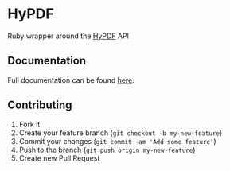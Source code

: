 # HyPDF

Ruby wrapper around the [HyPDF](https://addons.heroku.com/hypdf) API

## Documentation

Full documentation can be found [here](https://devcenter.heroku.com/articles/hypdf).

## Contributing

1. Fork it
2. Create your feature branch (`git checkout -b my-new-feature`)
3. Commit your changes (`git commit -am 'Add some feature'`)
4. Push to the branch (`git push origin my-new-feature`)
5. Create new Pull Request
